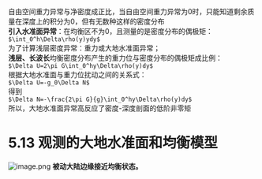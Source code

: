 自由空间重力异常与净密度成正比，当自由空间重力异常为0时，只能知道剩余质量在深度上的积分为0，但有无数种这样的密度分布\
**引入水准面异常**：在均衡区不为0，且测量的是密度分布的偶极矩：\
`$\int_0^h\Delta\rho(y)ydy$`\
为了计算浅层密度异常：重力或大地水准面异常；\
**浅层、长波长**均衡密度分布产生的重力位与密度分布的偶极矩成比例：\
`$\Delta U=2\pi G\int_0^hy\Delta\rho(y)dy$`\
根据大地水准面与重力位扰动之间的关系式：\
`$\Delta U=-g_0\Delta N$`\
得到\
`$\Delta N=-\frac{2\pi G}{g}\int_0^hy\Delta\rho(y)dy$`\
所以，大地水准面异常高反应了密度-深度剖面的低阶非零矩
# 5.13 观测的大地水准面和均衡模型
![image.png](https://upload-images.jianshu.io/upload_images/7955445-8867463129f4da6b.png?imageMogr2/auto-orient/strip%7CimageView2/2/w/1240)
**被动大陆边缘接近均衡状态。**
